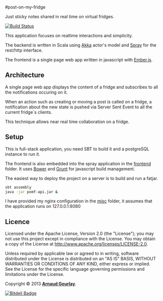 #post-on-my-fridge  

Just sticky notes shared in real time on virtual fridges.

[![Build Status](https://travis-ci.org/agourlay/post-on-my-fridge.png?branch=master)](https://travis-ci.org/agourlay/post-on-my-fridge)

This application focuses on realtime interactions and simplicity. 

The backend is written in Scala using [Akka](http://akka.io/) actor's model and [Spray](http://spray.io/) for the rest/http interface. 

The frontend is a single page web app written in javascript with [Ember.js](http://emberjs.com/).


## Architecture

A single page web app displays the content of a fridge and subscribes to all the notifications occuring on it.

When an action such as creating or moving a post is called on a fridge, a notification about the new state is pushed via Server Sent Event to all the current fridge´s clients. 

This technique allows near real time collaboration on a fridge.

## Setup

This is full-stack application, you need SBT to build it and a postgreSQL instance to run it.

The frontend is also embedded into the spray application in the [frontend](https://github.com/agourlay/post-on-my-fridge/blob/master/src/main/resources/frontend) folder. It uses [Bower](http://bower.io/) and [Grunt](http://gruntjs.com/) for javascript build management.

The easiest way to deploy the project on a server is to build and run a fatjar.

```sh
sbt assembly
java -jar pomf-api.jar &
```
I have provided my nginx configuration in the [misc](https://github.com/agourlay/post-on-my-fridge/blob/master/misc/nginx.conf) folder, it assumes that the application runs on 127.0.0.1:8080 

## Licence

Licensed under the Apache License, Version 2.0 (the "License"); you may not use this project except in compliance with the License. You may obtain a copy of the License at http://www.apache.org/licenses/LICENSE-2.0.

Unless required by applicable law or agreed to in writing, software distributed under the License is distributed on an "AS IS" BASIS, WITHOUT WARRANTIES OR CONDITIONS OF ANY KIND, either express or implied. See the License for the specific language governing permissions and limitations under the License.

Copyright &copy; 2013 **[Arnaud Gourlay](http://about.arnaud-gourlay.info/)**.


[![Bitdeli Badge](https://d2weczhvl823v0.cloudfront.net/agourlay/post-on-my-fridge/trend.png)](https://bitdeli.com/free "Bitdeli Badge")
